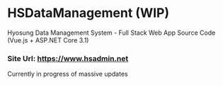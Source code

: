 # HSDataManagement (WIP)
Hyosung Data Management System - Full Stack Web App Source Code (Vue.js + ASP.NET Core 3.1)

### Site Url: https://www.hsadmin.net
Currently in progress of massive updates
